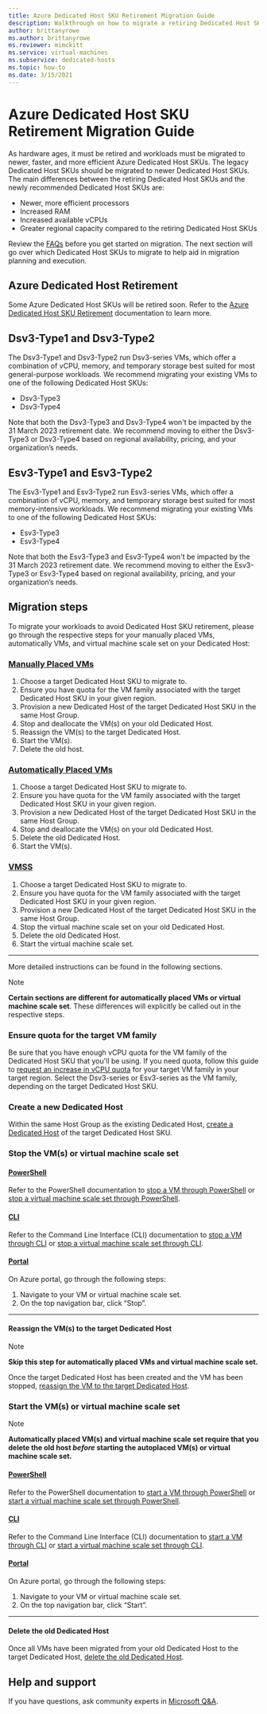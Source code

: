 ```yaml
---
title: Azure Dedicated Host SKU Retirement Migration Guide
description: Walkthrough on how to migrate a retiring Dedicated Host SKU
author: brittanyrowe
ms.author: brittanyrowe
ms.reviewer: mimckitt
ms.service: virtual-machines
ms.subservice: dedicated-hosts
ms.topic: how-to
ms.date: 3/15/2021
---
```


# Azure Dedicated Host SKU Retirement Migration Guide

As hardware ages, it must be retired and workloads must be migrated to newer, faster, and more efficient Azure Dedicated Host SKUs. The legacy Dedicated Host SKUs should be migrated to newer Dedicated Host SKUs. 
The main differences between the retiring Dedicated Host SKUs and the newly recommended Dedicated Host SKUs are:

- Newer, more efficient processors
- Increased RAM
- Increased available vCPUs
- Greater regional capacity compared to the retiring Dedicated Host SKUs

Review the [FAQs](dedicated-host-retirement.md#faqs) before you get started on migration. The next section will go over which Dedicated Host SKUs to migrate to help aid in migration planning and execution.

## Azure Dedicated Host Retirement

Some Azure Dedicated Host SKUs will be retired soon. Refer to the [Azure Dedicated Host SKU Retirement](dedicated-host-retirement.md#faqs) documentation to learn more.

## Dsv3-Type1 and Dsv3-Type2

The Dsv3-Type1 and Dsv3-Type2 run Dsv3-series VMs, which offer a combination of vCPU, memory, and temporary storage best suited for most general-purpose workloads. 
We recommend migrating your existing VMs to one of the following Dedicated Host SKUs:

- Dsv3-Type3
- Dsv3-Type4

Note that both the Dsv3-Type3 and Dsv3-Type4 won't be impacted by the 31 March 2023 retirement date. We recommend moving to either the Dsv3-Type3 or Dsv3-Type4 based on regional availability, pricing, and your organization’s needs.  

## Esv3-Type1 and Esv3-Type2

The Esv3-Type1 and Esv3-Type2 run Esv3-series VMs, which offer a combination of vCPU, memory, and temporary storage best suited for most memory-intensive workloads. 
We recommend migrating your existing VMs to one of the following Dedicated Host SKUs:

- Esv3-Type3
- Esv3-Type4

Note that both the Esv3-Type3 and Esv3-Type4 won't be impacted by the 31 March 2023 retirement date. We recommend moving to either the Esv3-Type3 or Esv3-Type4 based on regional availability, pricing, and your organization’s needs.

## Migration steps

To migrate your workloads to avoid Dedicated Host SKU retirement, please go through the respective steps for your manually placed VMs, automatically VMs, and virtual machine scale set on your Dedicated Host:

### [Manually Placed VMs](#tab/manualVM)

1.	Choose a target Dedicated Host SKU to migrate to. 
2.	Ensure you have quota for the VM family associated with the target Dedicated Host SKU in your given region.
3.	Provision a new Dedicated Host of the target Dedicated Host SKU in the same Host Group.
4.	Stop and deallocate the VM(s) on your old Dedicated Host.
5.	Reassign the VM(s) to the target Dedicated Host.
6.	Start the VM(s).
7.  Delete the old host.

### [Automatically Placed VMs](#tab/autoVM)

1.	Choose a target Dedicated Host SKU to migrate to. 
2.	Ensure you have quota for the VM family associated with the target Dedicated Host SKU in your given region.
3.	Provision a new Dedicated Host of the target Dedicated Host SKU in the same Host Group.
4.	Stop and deallocate the VM(s) on your old Dedicated Host.
5.  Delete the old Dedicated Host.
6.	Start the VM(s).

### [VMSS](#tab/VMSS)

1.	Choose a target Dedicated Host SKU to migrate to. 
2.	Ensure you have quota for the VM family associated with the target Dedicated Host SKU in your given region.
3.	Provision a new Dedicated Host of the target Dedicated Host SKU in the same Host Group.
4.	Stop the virtual machine scale set on your old Dedicated Host.
5.  Delete the old Dedicated Host.
6.	Start the virtual machine scale set.

---

More detailed instructions can be found in the following sections.

> [!NOTE]
>  **Certain sections are different for automatically placed VMs or virtual machine scale set**. These differences will explicitly be called out in the respective steps.

### Ensure quota for the target VM family

Be sure that you have enough vCPU quota for the VM family of the Dedicated Host SKU that you'll be using. If you need quota, follow this guide to [request an increase in vCPU quota](../azure-portal/supportability/per-vm-quota-requests.md) for your target VM family in your target region. Select the Dsv3-series or Esv3-series as the VM family, depending on the target Dedicated Host SKU.

### Create a new Dedicated Host

Within the same Host Group as the existing Dedicated Host, [create a Dedicated Host](dedicated-hosts-how-to.md#create-a-dedicated-host) of the target Dedicated Host SKU.

### Stop the VM(s) or virtual machine scale set

#### [PowerShell](#tab/PS)

Refer to the PowerShell documentation to [stop a VM through PowerShell](/powershell/module/servicemanagement/azure.service/stop-azurevm) or [stop a virtual machine scale set through PowerShell](/powershell/module/az.compute/stop-azvmss).

#### [CLI](#tab/CLI)

Refer to the Command Line Interface (CLI) documentation to [stop a VM through CLI](/cli/azure/vm#az-vm-stop) or [stop a virtual machine scale set through CLI](/cli/azure/vmss#az-vmss-stop).

#### [Portal](#tab/Portal)

On Azure portal, go through the following steps:

1.	Navigate to your VM or virtual machine scale set.
2.	On the top navigation bar, click “Stop”.

---

#### Reassign the VM(s) to the target Dedicated Host

>[!NOTE] 
> **Skip this step for automatically placed VMs and virtual machine scale set.** 

Once the target Dedicated Host has been created and the VM has been stopped, [reassign the VM to the target Dedicated Host](dedicated-hosts-how-to.md#add-an-existing-vm).

### Start the VM(s) or virtual machine scale set

>[!NOTE]
>**Automatically placed VM(s) and virtual machine scale set require that you delete the old host _before_ starting the autoplaced VM(s) or virtual machine scale set.**

#### [PowerShell](#tab/PS)
Refer to the PowerShell documentation to [start a VM through PowerShell](/powershell/module/servicemanagement/azure.service/start-azurevm) or [start a virtual machine scale set through PowerShell](/powershell/module/az.compute/start-azvmss).

#### [CLI](#tab/CLI)

Refer to the Command Line Interface (CLI) documentation to [start a VM through CLI](/cli/azure/vm#az-vm-start) or [start a virtual machine scale set through CLI](/cli/azure/vmss#az-vmss-start).

#### [Portal](#tab/Portal)

On Azure portal, go through the following steps:

1.	Navigate to your VM or virtual machine scale set.
2.	On the top navigation bar, click “Start”.

---

#### Delete the old Dedicated Host

Once all VMs have been migrated from your old Dedicated Host to the target Dedicated Host, [delete the old Dedicated Host](dedicated-hosts-how-to.md#deleting-a-host).

## Help and support

If you have questions, ask community experts in [Microsoft Q&A](/answers/topics/azure-dedicated-host.html).